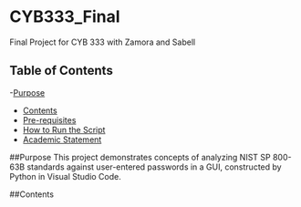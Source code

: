 # CYB333_Final
Final Project for CYB 333 with Zamora and Sabell
## Table of Contents
-[Purpose](#purpose)
- [Contents](#contents)
- [Pre-requisites](#pre-requisites)
- [How to Run the Script](#how-to-run-the-script)
- [Academic Statement](#academic-statement)

##Purpose
This project demonstrates concepts of analyzing NIST SP 800-63B standards against user-entered passwords in a GUI, constructed by Python in Visual Studio Code.

##Contents
